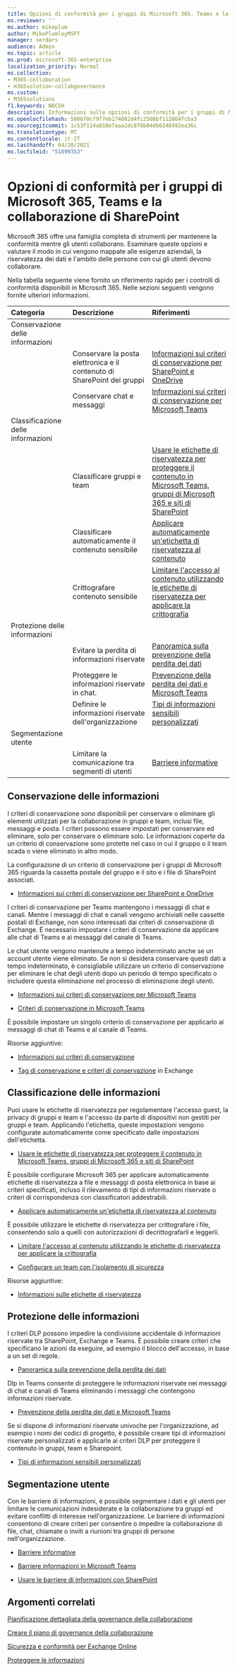 ```yaml
---
title: Opzioni di conformità per i gruppi di Microsoft 365, Teams e la collaborazione di SharePoint
ms.reviewer: ''
ms.author: mikeplum
author: MikePlumleyMSFT
manager: serdars
audience: Admin
ms.topic: article
ms.prod: microsoft-365-enterprise
localization_priority: Normal
ms.collection:
- M365-collaboration
- m365solution-collabgovernance
ms.custom:
- M365solutions
f1.keywords: NOCSH
description: Informazioni sulle opzioni di conformità per i gruppi di Microsoft 365, Teams e la collaborazione di SharePoint.
ms.openlocfilehash: 5006f0cf9f7eb174082d4fc2508bf112864fcba3
ms.sourcegitcommit: 1c53f114a810e7aaa2dc876b84d66348492ea36c
ms.translationtype: MT
ms.contentlocale: it-IT
ms.lasthandoff: 04/20/2021
ms.locfileid: "51899353"
---
```

# <a name="compliance-options-for-microsoft-365-groups-teams-and-sharepoint-collaboration"></a>Opzioni di conformità per i gruppi di Microsoft 365, Teams e la collaborazione di SharePoint

Microsoft 365 offre una famiglia completa di strumenti per mantenere la conformità mentre gli utenti collaborano. Esaminare queste opzioni e valutare il modo in cui vengono mappate alle esigenze aziendali, la riservatezza dei dati e l'ambito delle persone con cui gli utenti devono collaborare.

Nella tabella seguente viene fornito un riferimento rapido per i controlli di conformità disponibili in Microsoft 365. Nelle sezioni seguenti vengono fornite ulteriori informazioni.

|Categoria|Descrizione|Riferimenti|
|:-------|:----------|:--------|
|Conservazione delle informazioni|||
||Conservare la posta elettronica e il contenuto di SharePoint dei gruppi|[Informazioni sui criteri di conservazione per SharePoint e OneDrive](../compliance/retention-policies-sharepoint.md)|
||Conservare chat e messaggi|[Informazioni sui criteri di conservazione per Microsoft Teams](../compliance/retention-policies-teams.md)|
|Classificazione delle informazioni|||
||Classificare gruppi e team|[Usare le etichette di riservatezza per proteggere il contenuto in Microsoft Teams, gruppi di Microsoft 365 e siti di SharePoint](../compliance/sensitivity-labels-teams-groups-sites.md)|
||Classificare automaticamente il contenuto sensibile|[Applicare automaticamente un'etichetta di riservatezza al contenuto](../compliance/apply-sensitivity-label-automatically.md)|
||Crittografare contenuto sensibile|[Limitare l'accesso al contenuto utilizzando le etichette di riservatezza per applicare la crittografia](../compliance/encryption-sensitivity-labels.md)|
|Protezione delle informazioni|||
||Evitare la perdita di informazioni riservate|[Panoramica sulla prevenzione della perdita dei dati](../compliance/data-loss-prevention-policies.md)|
||Proteggere le informazioni riservate in chat.|[Prevenzione della perdita dei dati e Microsoft Teams](../compliance/dlp-microsoft-teams.md)|
||Definire le informazioni riservate dell'organizzazione|[Tipi di informazioni sensibili personalizzati](../compliance/sensitive-information-type-learn-about.md)|
|Segmentazione utente|||
||Limitare la comunicazione tra segmenti di utenti|[Barriere informative](../compliance/information-barriers.md)|

## <a name="information-retention"></a>Conservazione delle informazioni

I criteri di conservazione sono disponibili per conservare o eliminare gli elementi utilizzati per la collaborazione in gruppi e team, inclusi file, messaggi e posta. I criteri possono essere impostati per conservare ed eliminare, solo per conservare o eliminare solo. Le informazioni coperte da un criterio di conservazione sono protette nel caso in cui il gruppo o il team scada o viene eliminato in altro modo.

La configurazione di un criterio di conservazione per i gruppi di Microsoft 365 riguarda la cassetta postale del gruppo e il sito e i file di SharePoint associati.

- [Informazioni sui criteri di conservazione per SharePoint e OneDrive](../compliance/retention-policies-sharepoint.md)

I criteri di conservazione per Teams mantengono i messaggi di chat e canali. Mentre i messaggi di chat e canali vengono archiviati nelle cassette postali di Exchange, non sono interessati dai criteri di conservazione di Exchange. È necessario impostare i criteri di conservazione da applicare alle chat di Teams e ai messaggi del canale di Teams. 

Le chat utente vengono mantenute a tempo indeterminato anche se un account utente viene eliminato. Se non si desidera conservare questi dati a tempo indeterminato, è consigliabile utilizzare un criterio di conservazione per eliminare le chat degli utenti dopo un periodo di tempo specificato o includere questa eliminazione nel processo di eliminazione degli utenti.

- [Informazioni sui criteri di conservazione per Microsoft Teams](../compliance/retention-policies-teams.md)

- [Criteri di conservazione in Microsoft Teams](/microsoftteams/retention-policies)

È possibile impostare un singolo criterio di conservazione per applicarlo ai messaggi di chat di Teams e al canale di Teams. 

Risorse aggiuntive:

- [Informazioni sui criteri di conservazione](../compliance/retention.md)

- [Tag di conservazione e criteri di conservazione](/exchange/security-and-compliance/messaging-records-management/retention-tags-and-policies) in Exchange

## <a name="information-classification"></a>Classificazione delle informazioni

Puoi usare le etichette di riservatezza per regolamentare l'accesso guest, la privacy di gruppi e team e l'accesso da parte di dispositivi non gestiti per gruppi e team. Applicando l'etichetta, queste impostazioni vengono configurate automaticamente come specificato dalle impostazioni dell'etichetta.

- [Usare le etichette di riservatezza per proteggere il contenuto in Microsoft Teams, gruppi di Microsoft 365 e siti di SharePoint](../compliance/sensitivity-labels-teams-groups-sites.md)

È possibile configurare Microsoft 365 per applicare automaticamente etichette di riservatezza a file e messaggi di posta elettronica in base ai criteri specificati, incluso il rilevamento di tipi di informazioni riservate o criteri di corrispondenza con classificatori addestrabili.

- [Applicare automaticamente un'etichetta di riservatezza al contenuto](../compliance/apply-sensitivity-label-automatically.md)

È possibile utilizzare le etichette di riservatezza per crittografare i file, consentendo solo a quelli con autorizzazioni di decrittografarli e leggerli.

- [Limitare l'accesso al contenuto utilizzando le etichette di riservatezza per applicare la crittografia](../compliance/encryption-sensitivity-labels.md)

- [Configurare un team con l'isolamento di sicurezza](./secure-teams-security-isolation.md)

Risorse aggiuntive:

- [Informazioni sulle etichette di riservatezza](../compliance/sensitivity-labels.md)


## <a name="information-protection"></a>Protezione delle informazioni

I criteri DLP possono impedire la condivisione accidentale di informazioni riservate tra SharePoint, Exchange e Teams. È possibile creare criteri che specificano le azioni da eseguire, ad esempio il blocco dell'accesso, in base a un set di regole.

- [Panoramica sulla prevenzione della perdita dei dati](../compliance/data-loss-prevention-policies.md)

Dlp in Teams consente di proteggere le informazioni riservate nei messaggi di chat e canali di Teams eliminando i messaggi che contengono informazioni riservate.

- [Prevenzione della perdita dei dati e Microsoft Teams](../compliance/dlp-microsoft-teams.md)

Se si dispone di informazioni riservate univoche per l'organizzazione, ad esempio i nomi dei codici di progetto, è possibile creare tipi di informazioni riservate personalizzati e applicarle ai criteri DLP per proteggere il contenuto in gruppi, team e Sharepoint.

- [Tipi di informazioni sensibili personalizzati](../compliance/sensitive-information-type-learn-about.md)

## <a name="user-segmentation"></a>Segmentazione utente

Con le barriere di informazioni, è possibile segmentare i dati e gli utenti per limitare le comunicazioni indesiderate e la collaborazione tra gruppi ed evitare conflitti di interesse nell'organizzazione. Le barriere di informazioni consentono di creare criteri per consentire o impedire la collaborazione di file, chat, chiamate o inviti a riunioni tra gruppi di persone nell'organizzazione.

- [Barriere informative](../compliance/information-barriers.md)

- [Barriere informazioni in Microsoft Teams](/microsoftteams/information-barriers-in-teams)

- [Usare le barriere di informazioni con SharePoint](/sharepoint/information-barriers)

## <a name="related-topics"></a>Argomenti correlati

[Pianificazione dettagliata della governance della collaborazione](collaboration-governance-overview.md#collaboration-governance-planning-step-by-step)

[Creare il piano di governance della collaborazione](collaboration-governance-first.md)

[Sicurezza e conformità per Exchange Online](/exchange/security-and-compliance/security-and-compliance)

[Proteggere le informazioni](../compliance/information-protection.md)
